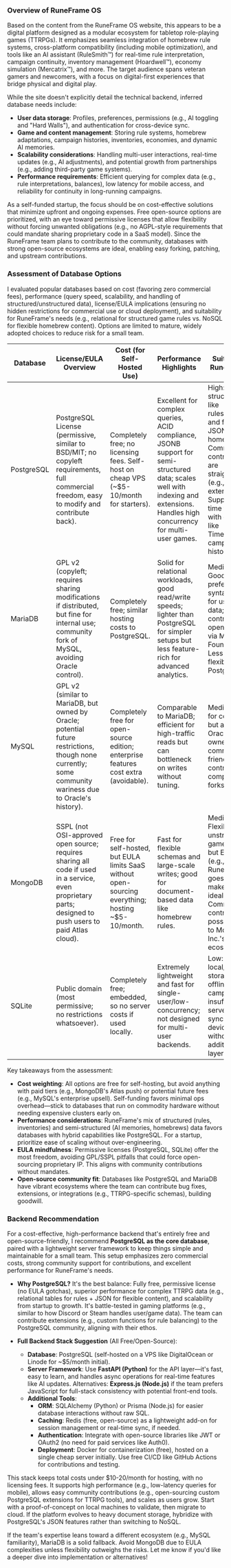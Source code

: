 ### Overview of RuneFrame OS
Based on the content from the RuneFrame OS website, this appears to be a digital platform designed as a modular ecosystem for tabletop role-playing games (TTRPGs). It emphasizes seamless integration of homebrew rule systems, cross-platform compatibility (including mobile optimization), and tools like an AI assistant (RuleSmith™) for real-time rule interpretation, campaign continuity, inventory management (Hoardwell™), economy simulation (Mercatrix™), and more. The target audience spans veteran gamers and newcomers, with a focus on digital-first experiences that bridge physical and digital play.

While the site doesn't explicitly detail the technical backend, inferred database needs include:
- **User data storage**: Profiles, preferences, permissions (e.g., AI toggling and "Hard Walls"), and authentication for cross-device sync.
- **Game and content management**: Storing rule systems, homebrew adaptations, campaign histories, inventories, economies, and dynamic AI memories.
- **Scalability considerations**: Handling multi-user interactions, real-time updates (e.g., AI adjustments), and potential growth from partnerships (e.g., adding third-party game systems).
- **Performance requirements**: Efficient querying for complex data (e.g., rule interpretations, balances), low latency for mobile access, and reliability for continuity in long-running campaigns.

As a self-funded startup, the focus should be on cost-effective solutions that minimize upfront and ongoing expenses. Free open-source options are prioritized, with an eye toward permissive licenses that allow flexibility without forcing unwanted obligations (e.g., no AGPL-style requirements that could mandate sharing proprietary code in a SaaS model). Since the RuneFrame team plans to contribute to the community, databases with strong open-source ecosystems are ideal, enabling easy forking, patching, and upstream contributions.

### Assessment of Database Options
I evaluated popular databases based on cost (favoring zero commercial fees), performance (query speed, scalability, and handling of structured/unstructured data), license/EULA implications (ensuring no hidden restrictions for commercial use or cloud deployment), and suitability for RuneFrame's needs (e.g., relational for structured game rules vs. NoSQL for flexible homebrew content). Options are limited to mature, widely adopted choices to reduce risk for a small team.

| Database       | License/EULA Overview                                                                 | Cost (for Self-Hosted Use) | Performance Highlights                                                                 | Suitability for RuneFrame OS                                                                 |
|----------------|---------------------------------------------------------------------------------------|----------------------------|----------------------------------------------------------------------------------------|---------------------------------------------------------------------------------------------|
| PostgreSQL    | PostgreSQL License (permissive, similar to BSD/MIT; no copyleft requirements, full commercial freedom, easy to modify and contribute back). | Completely free; no licensing fees. Self-host on cheap VPS (~$5-10/month for starters). | Excellent for complex queries, ACID compliance, JSONB support for semi-structured data; scales well with indexing and extensions. Handles high concurrency for multi-user games. | High: Ideal for structured data like rules/inventories and flexible JSON for homebrew. Community contributions are straightforward (e.g., via extensions). Supports real-time features with extensions like TimescaleDB for campaign histories. |
| MariaDB       | GPL v2 (copyleft; requires sharing modifications if distributed, but fine for internal use; community fork of MySQL, avoiding Oracle control). | Completely free; similar hosting costs to PostgreSQL. | Solid for relational workloads, good read/write speeds; lighter than PostgreSQL for simpler setups but less feature-rich for advanced analytics. | Medium-High: Good if team prefers MySQL syntax. Suitable for user/game data; contributes to open-source via MariaDB Foundation. Less JSON flexibility than PostgreSQL. |
| MySQL         | GPL v2 (similar to MariaDB, but owned by Oracle; potential future restrictions, though none currently; some community wariness due to Oracle's history). | Completely free for open-source edition; enterprise features cost extra (avoidable). | Comparable to MariaDB; efficient for high-traffic reads but can bottleneck on writes without tuning. | Medium: Works for core needs but avoid due to Oracle ownership—less community-friendly for contributions compared to forks. |
| MongoDB       | SSPL (not OSI-approved open source; requires sharing all code if used in a service, even proprietary parts; designed to push users to paid Atlas cloud). | Free for self-hosted, but EULA limits SaaS without open-sourcing everything; hosting ~$5-10/month. | Fast for flexible schemas and large-scale writes; good for document-based data like homebrew rules. | Medium-Low: Flexible for unstructured game content, but EULA risks (e.g., if RuneFrame goes SaaS) make it less ideal. Community contributions possible but tied to MongoDB Inc.'s ecosystem. |
| SQLite        | Public domain (most permissive; no restrictions whatsoever).                       | Completely free; embedded, so no server costs if used locally. | Extremely lightweight and fast for single-user/low-concurrency; not designed for multi-user backends. | Low: Great for local/mobile app storage (e.g., offline campaigns), but insufficient for server-side sync or multi-device access without additional layers. |

Key takeaways from the assessment:
- **Cost weighting**: All options are free for self-hosting, but avoid anything with paid tiers (e.g., MongoDB's Atlas push) or potential future fees (e.g., MySQL's enterprise upsell). Self-funding favors minimal ops overhead—stick to databases that run on commodity hardware without needing expensive clusters early on.
- **Performance considerations**: RuneFrame's mix of structured (rules, inventories) and semi-structured (AI memories, homebrews) data favors databases with hybrid capabilities like PostgreSQL. For a startup, prioritize ease of scaling without over-engineering.
- **EULA mindfulness**: Permissive licenses (PostgreSQL, SQLite) offer the most freedom, avoiding GPL/SSPL pitfalls that could force open-sourcing proprietary IP. This aligns with community contributions without mandates.
- **Open-source community fit**: Databases like PostgreSQL and MariaDB have vibrant ecosystems where the team can contribute bug fixes, extensions, or integrations (e.g., TTRPG-specific schemas), building goodwill.

### Backend Recommendation
For a cost-effective, high-performance backend that's entirely free and open-source-friendly, I recommend **PostgreSQL as the core database**, paired with a lightweight server framework to keep things simple and maintainable for a small team. This setup emphasizes zero commercial costs, strong community support for contributions, and excellent performance for RuneFrame's needs.

- **Why PostgreSQL?** It's the best balance: Fully free, permissive license (no EULA gotchas), superior performance for complex TTRPG data (e.g., relational tables for rules + JSON for flexible content), and scalability from startup to growth. It's battle-tested in gaming platforms (e.g., similar to how Discord or Steam handles user/game data). The team can contribute extensions (e.g., custom functions for rule balancing) to the PostgreSQL community, aligning with their ethos.
  
- **Full Backend Stack Suggestion** (All Free/Open-Source):
  - **Database**: PostgreSQL (self-hosted on a VPS like DigitalOcean or Linode for ~$5/month initial).
  - **Server Framework**: Use **FastAPI (Python)** for the API layer—it's fast, easy to learn, and handles async operations for real-time features like AI updates. Alternatives: **Express.js (Node.js)** if the team prefers JavaScript for full-stack consistency with potential front-end tools.
  - **Additional Tools**:
    - **ORM**: SQLAlchemy (Python) or Prisma (Node.js) for easier database interactions without raw SQL.
    - **Caching**: Redis (free, open-source) as a lightweight add-on for session management or real-time sync, if needed.
    - **Authentication**: Integrate with open-source libraries like JWT or OAuth2 (no need for paid services like Auth0).
    - **Deployment**: Docker for containerization (free), hosted on a single cheap server initially. Use free CI/CD like GitHub Actions for contributions and testing.

This stack keeps total costs under $10-20/month for hosting, with no licensing fees. It supports high performance (e.g., low-latency queries for mobile), allows easy community contributions (e.g., open-sourcing custom PostgreSQL extensions for TTRPG tools), and scales as users grow. Start with a proof-of-concept on local machines to validate, then migrate to cloud. If the platform evolves to heavy document storage, hybridize with PostgreSQL's JSON features rather than switching to NoSQL.

If the team's expertise leans toward a different ecosystem (e.g., MySQL familiarity), MariaDB is a solid fallback. Avoid MongoDB due to EULA complexities unless flexibility outweighs the risks. Let me know if you'd like a deeper dive into implementation or alternatives! 